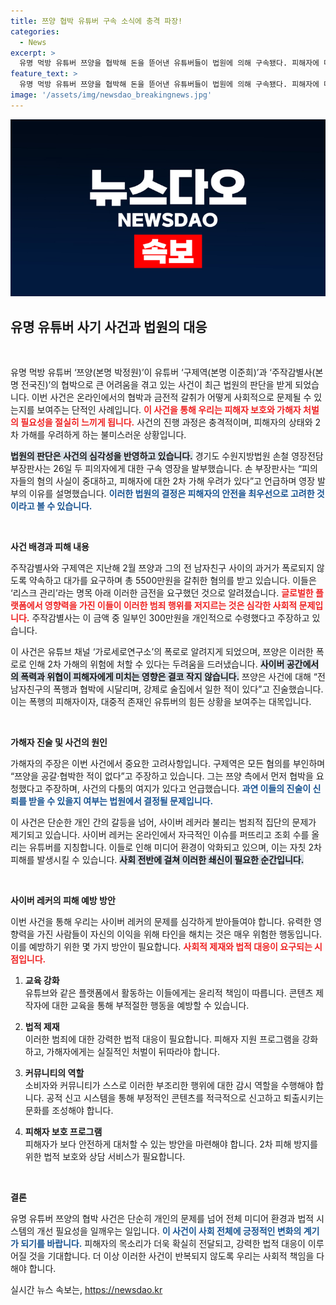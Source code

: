 ```yaml
---
title: 쯔양 협박 유튜버 구속 소식에 충격 파장!
categories:
  - News
excerpt: >
  유명 먹방 유튜버 쯔양을 협박해 돈을 뜯어낸 유튜버들이 법원에 의해 구속됐다. 피해자에 대한 2차 가해 우려 속에서 드러나는 사이버 레커의 실체, 과연 이 사건의 전모는? 클릭해 확인하세요!
feature_text: >
  유명 먹방 유튜버 쯔양을 협박해 돈을 뜯어낸 유튜버들이 법원에 의해 구속됐다. 피해자에 대한 2차 가해 우려 속에서 드러나는 사이버 레커의 실체, 과연 이 사건의 전모는? 클릭해 확인하세요!
image: '/assets/img/newsdao_breakingnews.jpg'
---
```


<p><img src="/assets/img/newsdao_breakingnews.jpg" alt="ontimetimes 속보" /></p>

<h2 data-ke-size="size26">유명 유튜버 사기 사건과 법원의 대응</h2>

<p data-ke-size="size16">&nbsp;</p>

<p>유명 먹방 유튜버 ‘쯔양(본명 박정원)’이 유튜버 ‘구제역(본명 이준희)’과 ‘주작감별사(본명 전국진)’의 협박으로 큰 어려움을 겪고 있는 사건이 최근 법원의 판단을 받게 되었습니다. 이번 사건은 온라인에서의 협박과 금전적 갈취가 어떻게 사회적으로 문제될 수 있는지를 보여주는 단적인 사례입니다. <b><span style="color: #ee2323;">이 사건을 통해 우리는 피해자 보호와 가해자 처벌의 필요성을 절실히 느끼게 됩니다.</span></b> 사건의 진행 과정은 충격적이며, 피해자의 상태와 2차 가해를 우려하게 하는 불미스러운 상황입니다. </p>

<p><b><span style="background-color: #21538527;">법원의 판단은 사건의 심각성을 반영하고 있습니다.</span></b> 경기도 수원지방법원 손철 영장전담 부장판사는 26일 두 피의자에게 대한 구속 영장을 발부했습니다. 손 부장판사는 “피의자들의 혐의 사실이 중대하고, 피해자에 대한 2차 가해 우려가 있다”고 언급하며 영장 발부의 이유를 설명했습니다. <b><span style="color: #1a5490;">이러한 법원의 결정은 피해자의 안전을 최우선으로 고려한 것이라고 볼 수 있습니다.</span></b></p>

<p data-ke-size="size16">&nbsp;</p>

<p><b>사건 배경과 피해 내용</b></p>

<p>주작감별사와 구제역은 지난해 2월 쯔양과 그의 전 남자친구 사이의 과거가 폭로되지 않도록 약속하고 대가를 요구하며 총 5500만원을 갈취한 혐의를 받고 있습니다. 이들은 ‘리스크 관리’라는 명목 아래 이러한 금전을 요구했던 것으로 알려졌습니다. <b><span style="color: #ee2323;">글로벌한 플랫폼에서 영향력을 가진 이들이 이러한 범죄 행위를 저지르는 것은 심각한 사회적 문제입니다.</span></b> 주작감별사는 이 금액 중 일부인 300만원을 개인적으로 수령했다고 주장하고 있습니다. </p>

<p>이 사건은 유튜브 채널 ‘가로세로연구소’의 폭로로 알려지게 되었으며, 쯔양은 이러한 폭로로 인해 2차 가해의 위험에 처할 수 있다는 두려움을 드러냈습니다. <b><span style="background-color: #21538527;">사이버 공간에서의 폭력과 위협이 피해자에게 미치는 영향은 결코 작지 않습니다.</span></b> 쯔양은 사건에 대해 “전 남자친구의 폭행과 협박에 시달리며, 강제로 술집에서 일한 적이 있다”고 진술했습니다. 이는 폭행의 피해자이자, 대중적 존재인 유튜버의 힘든 상황을 보여주는 대목입니다.</p>

<p data-ke-size="size16">&nbsp;</p>

<p><b>가해자 진술 및 사건의 원인</b></p>

<p>가해자의 주장은 이번 사건에서 중요한 고려사항입니다. 구제역은 모든 혐의를 부인하며 “쯔양을 공갈·협박한 적이 없다”고 주장하고 있습니다. 그는 쯔양 측에서 먼저 협박을 요청했다고 주장하며, 사건의 다툼의 여지가 있다고 언급했습니다. <b><span style="color: #1a5490;">과연 이들의 진술이 신뢰를 받을 수 있을지 여부는 법원에서 결정될 문제입니다.</span></b> </p>

<p>이 사건은 단순한 개인 간의 갈등을 넘어, 사이버 레커라 불리는 범죄적 집단의 문제가 제기되고 있습니다. 사이버 레커는 온라인에서 자극적인 이슈를 퍼뜨리고 조회 수를 올리는 유튜버를 지칭합니다. 이들로 인해 미디어 환경이 악화되고 있으며, 이는 자칫 2차 피해를 발생시킬 수 있습니다. <b><span style="background-color: #21538527;">사회 전반에 걸쳐 이러한 쇄신이 필요한 순간입니다.</span></b></p>

<p data-ke-size="size16">&nbsp;</p>

<p><b>사이버 레커의 피해 예방 방안</b></p>

<p>이번 사건을 통해 우리는 사이버 레커의 문제를 심각하게 받아들여야 합니다. 유력한 영향력을 가진 사람들이 자신의 이익을 위해 타인을 해치는 것은 매우 위험한 행동입니다. 이를 예방하기 위한 몇 가지 방안이 필요합니다. <b><span style="color: #ee2323;">사회적 제재와 법적 대응이 요구되는 시점입니다.</span></b> </p>

<ol>
<li><p><strong>교육 강화</strong><br />
유튜브와 같은 플랫폼에서 활동하는 이들에게는 윤리적 책임이 따릅니다. 콘텐츠 제작자에 대한 교육을 통해 부적절한 행동을 예방할 수 있습니다.</p></li>
<li><p><strong>법적 제재</strong><br />
이러한 범죄에 대한 강력한 법적 대응이 필요합니다. 피해자 지원 프로그램을 강화하고, 가해자에게는 실질적인 처벌이 뒤따라야 합니다.</p></li>
<li><p><strong>커뮤니티의 역할</strong><br />
소비자와 커뮤니티가 스스로 이러한 부조리한 행위에 대한 감시 역할을 수행해야 합니다. 공적 신고 시스템을 통해 부정적인 콘텐츠를 적극적으로 신고하고 퇴출시키는 문화를 조성해야 합니다.</p></li>
<li><p><strong>피해자 보호 프로그램</strong><br />
피해자가 보다 안전하게 대처할 수 있는 방안을 마련해야 합니다. 2차 피해 방지를 위한 법적 보호와 상담 서비스가 필요합니다.</p></li>
</ol>

<p data-ke-size="size16">&nbsp;</p>

<p><b>결론</b></p>

<p>유명 유튜버 쯔양의 협박 사건은 단순히 개인의 문제를 넘어 전체 미디어 환경과 법적 시스템의 개선 필요성을 일깨우는 일입니다. <b><span style="color: #1a5490;">이 사건이 사회 전체에 긍정적인 변화의 계기가 되기를 바랍니다.</span></b> 피해자의 목소리가 더욱 확실히 전달되고, 강력한 법적 대응이 이루어질 것을 기대합니다. 더 이상 이러한 사건이 반복되지 않도록 우리는 사회적 책임을 다해야 합니다.</p>
실시간 뉴스 속보는, <a href="https://newsdao.kr" rel="dofollow">https://newsdao.kr</a>


